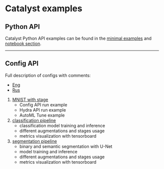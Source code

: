# Catalyst examples

## Python API

Catalyst Python API examples can be found in the 
[minimal examples](https://github.com/catalyst-team/catalyst#minimal-examples) 
and [notebook section](https://github.com/catalyst-team/catalyst#notebooks).

----

## Config API

Full description of configs with comments:
- [Eng](configs/config-description-eng.yml)
- [Rus](configs/config-description-rus.yml)

1. [MNIST with stage](mnist_stages)
    - Config API run example
    - Hydra API run example
    - AutoML Tune example
1. [classification pipeline](https://github.com/catalyst-team/classification)
    - classification model training and inference
    - different augmentations and stages usage
    - metrics visualization with tensorboard
1. [segmentation pipeline](https://github.com/catalyst-team/segmentation)
    - binary and semantic segmentation with U-Net
    - model training and inference
    - different augmentations and stages usage
    - metrics visualization with tensorboard
